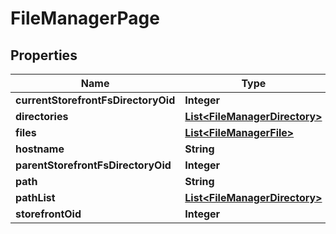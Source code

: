 
# FileManagerPage

## Properties
Name | Type | Description | Notes
------------ | ------------- | ------------- | -------------
**currentStorefrontFsDirectoryOid** | **Integer** |  |  [optional]
**directories** | [**List&lt;FileManagerDirectory&gt;**](FileManagerDirectory.md) |  |  [optional]
**files** | [**List&lt;FileManagerFile&gt;**](FileManagerFile.md) |  |  [optional]
**hostname** | **String** |  |  [optional]
**parentStorefrontFsDirectoryOid** | **Integer** |  |  [optional]
**path** | **String** |  |  [optional]
**pathList** | [**List&lt;FileManagerDirectory&gt;**](FileManagerDirectory.md) |  |  [optional]
**storefrontOid** | **Integer** |  |  [optional]



